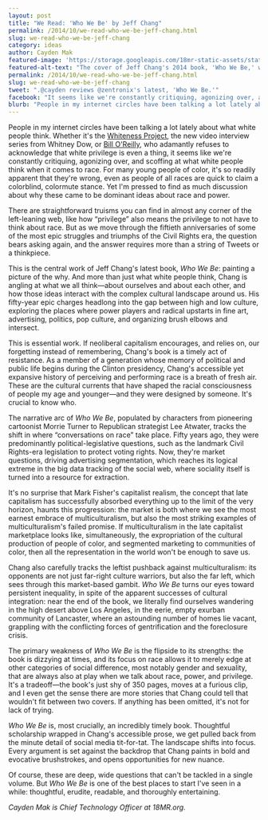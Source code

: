 ```yaml
---
layout: post
title: "We Read: 'Who We Be' by Jeff Chang"
permalink: /2014/10/we-read-who-we-be-jeff-chang.html
slug: we-read-who-we-be-jeff-chang
category: ideas
author: Cayden Mak
featured-image: 'https://storage.googleapis.com/18mr-static-assets/static/images/featured/2014-10-20-who-we-be.jpg'
featured-alt-text: "The cover of Jeff Chang's 2014 book, 'Who We Be,' with the autho's name at the top, citing him as 'American Book Award-winning Author of 'Can't Stop Won't Stop'. The title is in big white block letters in the center. At the bottom, the subtitle 'The Colorization of America' is in red and pink."
permalink: /2014/10/we-read-who-we-be-jeff-chang.html
slug: we-read-who-we-be-jeff-chang
tweet: ".@cayden reviews @zentronix's latest, 'Who We Be.'"
facebook: "It seems like we're constantly critiquing, agonizing over, and scoffing at what white people think when it comes to race...yet I'm pressed to find as much discussion about why these came to be dominant ideas about race and power."
blurb: "People in my internet circles have been talking a lot lately about what white people think. Whether it's the Whiteness Project, the new video interview series from Whitney Dow, or Bill O'Reilly, who adamantly refuses to acknowledge that white privilege is even a thing, it seems like we're constantly critiquing, agonizing over, and scoffing at what white people think when it comes to race. For many young people of color, it's so readily apparent that they're wrong, even as people of all races are quick to claim a colorblind, colormute stance. Yet I'm pressed to find as much discussion about why these came to be dominant ideas about race and power."
---
```


People in my internet circles have been talking a lot lately about what white people think. Whether it's the [Whiteness Project](http://whitenessproject.org/), the new video interview series from Whitney Dow, or [Bill O'Reilly](http://reappropriate.co/?p=6969), who adamantly refuses to acknowledge that white privilege is even a thing, it seems like we're constantly critiquing, agonizing over, and scoffing at what white people think when it comes to race. For many young people of color, it's so readily apparent that they're wrong, even as people of all races are quick to claim a colorblind, colormute stance. Yet I'm pressed to find as much discussion about why these came to be dominant ideas about race and power.

There are straightforward truisms you can find in almost any corner of the left-leaning web, like how “privilege” also means the privilege to not have to think about race. But as we move through the fiftieth anniversaries of some of the most epic struggles and triumphs of the Civil Rights era, the question bears asking again, and the answer requires more than a string of Tweets or a thinkpiece.

This is the central work of Jeff Chang's latest book, _Who We Be_: painting a picture of the why. And more than just what white people think, Chang is angling at what we all think—about ourselves and about each other, and how those ideas interact with the complex cultural landscape around us. His fifty-year epic charges headlong into the gap between high and low culture, exploring the places where power players and radical upstarts in fine art, advertising, politics, pop culture, and organizing brush elbows and intersect.

This is essential work. If neoliberal capitalism encourages, and relies on, our forgetting instead of remembering, Chang's book is a timely act of resistance. As a member of a generation whose memory of political and public life begins during the Clinton presidency, Chang's accessible yet expansive history of perceiving and performing race is a breath of fresh air. These are the cultural currents that have shaped the racial consciousness of people my age and younger—and they were designed by someone. It's crucial to know who.

The narrative arc of _Who We Be_, populated by characters from pioneering cartoonist Morrie Turner to Republican strategist Lee Atwater, tracks the shift in where “conversations on race” take place. Fifty years ago, they were predominantly political-legislative questions, such as the landmark Civil Rights-era legislation to protect voting rights. Now, they're market questions, driving advertising segmentation, which reaches its logical extreme in the big data tracking of the social web, where sociality itself is turned into a resource for extraction.

It's no surprise that Mark Fisher's capitalist realism, the concept that late capitalism has successfully absorbed everything up to the limit of the very horizon, haunts this progression: the market is both where we see the most earnest embrace of multiculturalism, but also the most striking examples of multiculturalism's failed promise. If multiculturalism in the late capitalist marketplace looks like, simultaneously, the expropriation of the cultural production of people of color, and segmented marketing to communities of color, then all the representation in the world won't be enough to save us.

Chang also carefully tracks the leftist pushback against multiculturalism: its opponents are not just far-right culture warriors, but also the far left, which sees through this market-based gambit. _Who We Be_ turns our eyes toward persistent inequality, in spite of the apparent successes of cultural integration: near the end of the book, we literally find ourselves wandering in the high desert above Los Angeles, in the eerie, empty exurban community of Lancaster, where an astounding number of homes lie vacant, grappling with the conflicting forces of gentrification and the foreclosure crisis.

The primary weakness of _Who We Be_ is the flipside to its strengths: the book is dizzying at times, and its focus on race allows it to merely edge at other categories of social difference, most notably gender and sexuality, that are always also at play when we talk about race, power, and privilege. It's a tradeoff—the book's just shy of 350 pages, moves at a furious clip, and I even get the sense there are more stories that Chang could tell that wouldn't fit between two covers. If anything has been omitted, it's not for lack of trying.

_Who We Be_ is, most crucially, an incredibly timely book. Thoughtful scholarship wrapped in Chang's accessible prose, we get pulled back from the minute detail of social media tit-for-tat. The landscape shifts into focus. Every argument is set against the backdrop that Chang paints in bold and evocative brushstrokes, and opens opportunities for new nuance.

Of course, these are deep, wide questions that can't be tackled in a single volume. But _Who We Be_ is one of the best places to start I've seen in a while: thoughtful, erudite, readable, and thoroughly entertaining.

_Cayden Mak is Chief Technology Officer at 18MR.org._